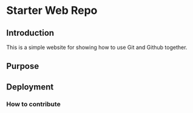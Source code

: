 # Starter Web Repo

## Introduction

This is a simple website for showing how to use Git and Github together.

## Purpose

## Deployment 

### How to contribute

